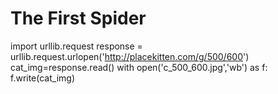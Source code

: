 # The First Spider
import urllib.request
response = urllib.request.urlopen('http://placekitten.com/g/500/600')
cat_img=response.read()
with open('c_500_600.jpg','wb') as f:
    f.write(cat_img)
